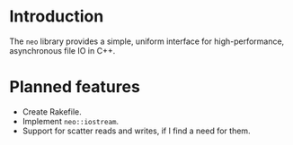 <!--
  ** File Name:	README.md
  ** Author:	Aditya Ramesh
  ** Date:	07/08/2013
  ** Contact:	_@adityaramesh.com
-->

# Introduction

The `neo` library provides a simple, uniform interface for high-performance,
asynchronous file IO in C++.

# Planned features

- Create Rakefile.
- Implement `neo::iostream`.
- Support for scatter reads and writes, if I find a need for them.
